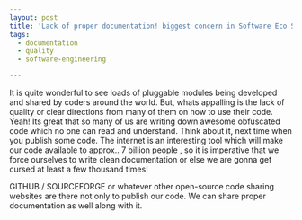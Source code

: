 ```yaml
---
layout: post
title: 'Lack of proper documentation! biggest concern in Software Eco System.'
tags:
  - documentation
  - quality
  - software-engineering

---
```


It is quite wonderful to see loads of pluggable modules being developed and shared by coders around the world. But, whats appalling is the lack of quality or clear directions from many of them on how to use their code. Yeah! Its great that so many of us are writing down awesome obfuscated code which no one can read and understand. Think about it, next time when you publish some code. The internet is an interesting tool which will make our code available to approx.. 7 billion people , so it is imperative that we force ourselves to write clean documentation or else we are gonna get cursed at least a few thousand times!

GITHUB / SOURCEFORGE or whatever other open-source code sharing websites are there not only to publish our code. We can share proper documentation as well along with it.
